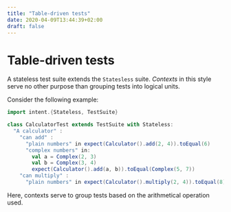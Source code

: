 ```yaml
---
title: "Table-driven tests"
date: 2020-04-09T13:44:39+02:00
draft: false
---
```


# Table-driven tests

A stateless test suite extends the `Statesless` suite. _Contexts_ in this style
serve no other purpose than grouping tests into logical units.

Consider the following example:

```scala
import intent.{Stateless, TestSuite}

class CalculatorTest extends TestSuite with Stateless:
  "A calculator" :
    "can add" :
      "plain numbers" in expect(Calculator().add(2, 4)).toEqual(6)
      "complex numbers" in:
        val a = Complex(2, 3)
        val b = Complex(3, 4)
        expect(Calculator().add(a, b)).toEqual(Complex(5, 7))
    "can multiply" :
      "plain numbers" in expect(Calculator().multiply(2, 4)).toEqual(8)
```

Here, contexts serve to group tests based on the arithmetical operation used.
